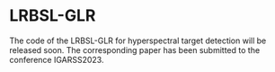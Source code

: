 # LRBSL-GLR
The code of the LRBSL-GLR for hyperspectral target detection will be released soon. The corresponding paper has been submitted to the conference IGARSS2023.
